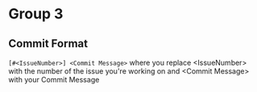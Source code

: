 # Group 3

## Commit Format
`[#<IssueNumber>] <Commit Message>` where you replace \<IssueNumber> with the number of the issue you're working on and \<Commit Message> with your Commit Message 